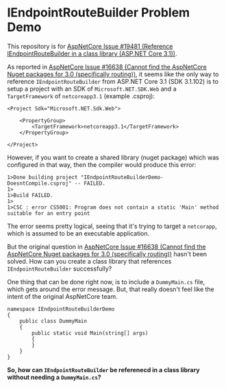 # IEndpointRouteBuilder Problem Demo

This repository is for [AspNetCore Issue #19481 (Reference IEndpointRouteBuilder in a class library (ASP.NET Core 3.1))](https://github.com/dotnet/aspnetcore/issues/19481).

As reported in [AspNetCore Issue #16638 (Cannot find the AspNetCore Nuget packages for 3.0 (specifically routing))](https://github.com/dotnet/aspnetcore/issues/16638),
it seems like the only way to reference `IEndpointRouteBuilder` from ASP.NET Core 3.1 (SDK 3.1.102) is to setup a project with an
SDK of `Microsoft.NET.SDK.Web` and a `TargetFramework` of `netcoreapp3.1` (example .csproj):

```
<Project Sdk="Microsoft.NET.Sdk.Web">

	<PropertyGroup>
		<TargetFramework>netcoreapp3.1</TargetFramework>
	</PropertyGroup>

</Project>
```

However, if you want to create a shared library (nuget package) which was configured in that
way, then the compiler would produce this error:

```
1>Done building project "IEndpointRouteBuilderDemo-DoesntCompile.csproj" -- FAILED.
1>
1>Build FAILED.
1>
1>CSC : error CS5001: Program does not contain a static 'Main' method suitable for an entry point
```

The error seems pretty logical, seeing that it's trying to target a `netcorapp`, which is assumed to be
an executable application.

But the original question in [AspNetCore Issue #16638 (Cannot find the AspNetCore Nuget packages for 3.0 (specifically routing))](https://github.com/dotnet/aspnetcore/issues/16638)
hasn't been solved. How can you create a class library that references `IEndpointRouteBuilder` successfully?

One thing that can be done right now, is to include a `DummyMain.cs` file, which gets around the error
message. But, that really doesn't feel like the intent of the original AspNetCore team.

```
namespace IEndpointRouteBuilderDemo
{
	public class DummyMain
	{
		public static void Main(string[] args)
		{
		}
	}
}
```

**So, how can `IEndpointRouteBuilder` be referenecd in a class library without needing a `DummyMain.cs`?**